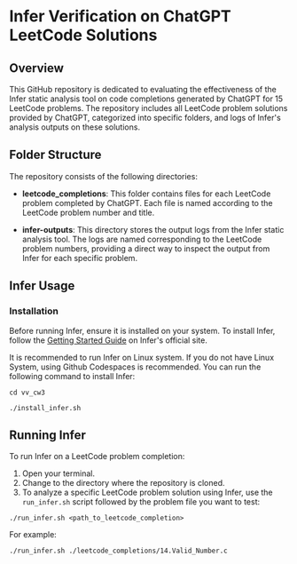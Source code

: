 # Infer Verification on ChatGPT LeetCode Solutions

## Overview
This GitHub repository is dedicated to evaluating the effectiveness of the Infer static analysis tool on code completions generated by ChatGPT for 15 LeetCode problems. The repository includes all LeetCode problem solutions provided by ChatGPT, categorized into specific folders, and logs of Infer's analysis outputs on these solutions.

## Folder Structure
The repository consists of the following directories:

- **leetcode_completions**: This folder contains files for each LeetCode problem completed by ChatGPT. Each file is named according to the LeetCode problem number and title.

- **infer-outputs**: This directory stores the output logs from the Infer static analysis tool. The logs are named corresponding to the LeetCode problem numbers, providing a direct way to inspect the output from Infer for each specific problem.

## Infer Usage
### Installation

Before running Infer, ensure it is installed on your system. To install Infer, follow the [Getting Started Guide](https://fbinfer.com/docs/getting-started/) on Infer's official site.

It is recommended to run Infer on Linux system. If you do not have Linux System, using Github Codespaces is recommended. You can run the following command to install Infer:
```
cd vv_cw3

./install_infer.sh
```
## Running Infer
To run Infer on a LeetCode problem completion:

1. Open your terminal.
2. Change to the directory where the repository is cloned.
3. To analyze a specific LeetCode problem solution using Infer, use the `run_infer.sh` script followed by the problem file you want to test:
```
./run_infer.sh <path_to_leetcode_completion>
```

For example:
```
./run_infer.sh ./leetcode_completions/14.Valid_Number.c
```